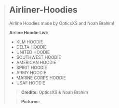 > # Airliner-Hoodies
> Airline Hoodies made by OpticsXS and Noah Brahim! 
> 
> 
> **Airline Hoodie List:**
> - KLM HOODIE
> - DELTA HOODIE
> - UNITED HOODIE 
> - SOUTHWEST HOODIE 
> - AMERICAN HOODIE 
> - SPIRIT HOODIE
> - ARMY HOODIE
> - MARINE CORPS HOODIE
> - USAF HOODIE
> 
> 
> > **Credits:** OpticsXS & Noah Brahim
> 
> > **Pictures:**
> 
